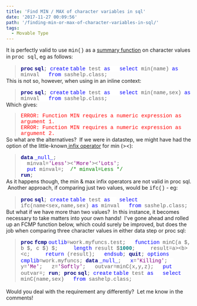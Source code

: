 ```yaml
---
title: 'Find MIN / MAX of character variables in sql'
date: '2017-11-27 00:09:56'
path: '/finding-min-or-max-of-character-variables-in-sql/'
tags:
  - Movable Type
---
```


It is perfectly valid to use <span style="font-family: 'courier new' , 'courier' , monospace;">min()</span> as a <a href="http://support.sas.com/kb/25/279.html" target="_blank" rel="noopener">summary function</a> on character values in <span style="font-family: 'courier new' , 'courier' , monospace;">proc sql</span>, eg as follows:
<blockquote style="line-height: normal; margin-bottom: 0cm; mso-layout-grid-align: none; text-autospace: none;"><b><span style="background: white; color: navy; font-family: 'courier new';">proc</span></b> <b><span style="background: white; color: navy; font-family: 'courier new';">sql</span></b><span style="background: white; font-family: 'courier new';">;
</span><span style="background: white; color: blue; font-family: 'courier new';">create</span> <span style="background: white; color: blue; font-family: 'courier new';">table</span><span style="background: white; font-family: 'courier new';"> test </span><span style="background: white; color: blue; font-family: 'courier new';">as</span><span style="background: white; font-family: 'courier new';">
</span><span style="background: white; color: blue; font-family: 'courier new';">  select</span><span style="background: white; font-family: 'courier new';"> min(name) </span><span style="background: white; color: blue; font-family: 'courier new';">as</span><span style="background: white; font-family: 'courier new';"> minval
</span><span style="background: white; font-family: 'courier new';">  </span><span style="background: white; color: blue; font-family: 'courier new';">from</span><span style="background: white; font-family: 'courier new';"> sashelp.class;</span></blockquote>
This is not so, however, when using in an inline context:
<blockquote style="line-height: normal; margin-bottom: 0cm; mso-layout-grid-align: none; text-autospace: none;"><b><span style="background: white; color: navy; font-family: 'courier new';">proc</span></b> <b><span style="background: white; color: navy; font-family: 'courier new';">sql</span></b><span style="background: white; font-family: 'courier new';">;
</span><span style="background: white; color: blue; font-family: 'courier new';">create</span> <span style="background: white; color: blue; font-family: 'courier new';">table</span><span style="background: white; font-family: 'courier new';"> test </span><span style="background: white; color: blue; font-family: 'courier new';">as</span><span style="background: white; font-family: 'courier new';">
</span><span style="background: white; font-family: 'courier new';">  </span><span style="background: white; color: blue; font-family: 'courier new';">select</span><span style="background: white; font-family: 'courier new';"> min(name,sex) </span><span style="background: white; color: blue; font-family: 'courier new';">as</span><span style="background: white; font-family: 'courier new';"> minval
</span><span style="background: white; font-family: 'courier new';">  </span><span style="background: white; color: blue; font-family: 'courier new';">from</span><span style="background: white; font-family: 'courier new';"> sashelp.class;</span></blockquote>
Which gives:
<blockquote style="line-height: normal; margin-bottom: 0cm; mso-layout-grid-align: none; text-autospace: none;">
<div style="line-height: normal; margin-bottom: 0cm; mso-layout-grid-align: none; text-autospace: none;"><span style="background: white; color: red; font-family: 'courier new';">ERROR: Function MIN requires a numeric expression as argument 1.</span></div>
<div><span style="background: white; color: red; font-family: 'courier new';">ERROR: Function MIN requires a numeric expression as argument 2.</span></div></blockquote>
<div></div>
So what are the alternatives?  If we were in datastep, we might have had the option of the little-known<a href="http://support.sas.com/documentation/cdl/en/lrcon/62955/HTML/default/viewer.htm#a000780367.htm" target="_blank" rel="noopener"> infix operator</a> for min (&gt;&lt;):
<blockquote style="line-height: normal; margin-bottom: 0cm; mso-layout-grid-align: none; text-autospace: none;">
<div style="line-height: normal; margin-bottom: 0cm; mso-layout-grid-align: none; text-autospace: none;"><b><span style="background: white; color: navy; font-family: 'courier new';">data</span></b> <span style="background: white; color: blue; font-family: 'courier new';">_null_</span><span style="background: white; font-family: 'courier new';">;</span></div>
<div style="line-height: normal; margin-bottom: 0cm; mso-layout-grid-align: none; text-autospace: none;"><span style="background: white; font-family: 'courier new';">  minval=</span><span style="background: white; color: purple; font-family: 'courier new';">'Less'</span><span style="background: white; font-family: 'courier new';">&gt;&lt;</span><span style="background: white; color: purple; font-family: 'courier new';">'More'</span><span style="background: white; font-family: 'courier new';">&gt;&lt;</span><span style="background: white; color: purple; font-family: 'courier new';">'Lots'</span><span style="background: white; font-family: 'courier new';">;</span></div>
<div style="line-height: normal; margin-bottom: 0cm; mso-layout-grid-align: none; text-autospace: none;"><span style="background: white; font-family: 'courier new';">  </span><span style="background: white; color: blue; font-family: 'courier new';">put</span><span style="background: white; font-family: 'courier new';"> minval=;  </span><span style="background: white; color: green; font-family: 'courier new';">/* minval=Less */</span></div>
<div style="line-height: normal; margin-bottom: 0cm; mso-layout-grid-align: none; text-autospace: none;"><b><span style="background: white; color: navy; font-family: 'courier new';">run</span></b><span style="background: white; font-family: 'courier new';">;</span></div></blockquote>
As it happens though, the min &amp; max infix operators are not valid in proc sql.  Another approach, if comparing just two values, would be <span style="font-family: 'courier new' , 'courier' , monospace;">ifc()</span> - eg:
<blockquote style="line-height: normal; margin-bottom: 0cm; mso-layout-grid-align: none; text-autospace: none;"><b><span style="background: white; color: navy; font-family: 'courier new';">proc</span></b> <b><span style="background: white; color: navy; font-family: 'courier new';">sql</span></b><span style="background: white; font-family: 'courier new';">;
</span><span style="background: white; color: blue; font-family: 'courier new';">create</span> <span style="background: white; color: blue; font-family: 'courier new';">table</span><span style="background: white; font-family: 'courier new';"> test </span><span style="background: white; color: blue; font-family: 'courier new';">as
</span><span style="background: white; font-family: 'courier new';"> </span>  <span style="background: white; color: blue; font-family: 'courier new';">select</span><span style="background: white; font-family: 'courier new';"> ifc(name&lt;sex,name,sex) </span><span style="background: white; color: blue; font-family: 'courier new';">as</span><span style="background: white; font-family: 'courier new';"> minval
</span><span style="background: white; font-family: 'courier new';">  </span><span style="background: white; color: blue; font-family: 'courier new';">from</span><span style="background: white; font-family: 'courier new';"> sashelp.class;</span></blockquote>
But what if we have more than two values?  In this instance, it becomes necessary to take matters into your own hands!  I've gone ahead and rolled up an FCMP function below, which could surely be improved, but does the job when comparing three character values in either data step or proc sql:
<blockquote style="line-height: normal; margin-bottom: 0cm; mso-layout-grid-align: none; text-autospace: none;"><b><span style="background: white; color: navy; font-family: 'courier new';">proc</span></b> <b><span style="background: white; color: navy; font-family: 'courier new';">fcmp</span></b> <span style="background: white; color: blue; font-family: 'courier new';">outlib</span><span style="background: white; font-family: 'courier new';">=work.myfuncs.test;
</span><span style="background: white; font-family: 'courier new';">  </span><span style="background: white; color: blue; font-family: 'courier new';">function</span><span style="background: white; font-family: 'courier new';"> minC(a $, b $, c $) $;
</span><span style="background: white; font-family: 'courier new';">    </span><span style="background: white; color: blue; font-family: 'courier new';">length</span><span style="background: white; font-family: 'courier new';"> result $</span><b><span style="background: white; color: teal; font-family: 'courier new';">1000</span></b><span style="background: white; font-family: 'courier new';">;
</span><span style="background: white; font-family: 'courier new';">    result=a&gt;&lt;b&gt;&lt;c;</span><span style="background: white; font-family: 'courier new';">
</span><span style="background: white; color: blue; font-family: 'courier new';">    return</span><span style="background: white; font-family: 'courier new';"> (result);
</span><span style="background: white; font-family: 'courier new';">  </span><span style="background: white; color: blue; font-family: 'courier new';">endsub</span><span style="background: white; font-family: 'courier new';">;
</span><b><span style="background: white; color: navy; font-family: 'courier new';">quit</span></b><span style="background: white; font-family: 'courier new';">;
</span><span style="background: white; color: blue; font-family: 'courier new';">options</span> <span style="background: white; color: blue; font-family: 'courier new';">cmplib</span><span style="background: white; font-family: 'courier new';">=work.myfuncs;
</span><b><span style="background: white; color: navy; font-family: 'courier new';">data</span></b> <span style="background: white; color: blue; font-family: 'courier new';">_null_</span><span style="background: white; font-family: 'courier new';">;
</span><span style="background: white; font-family: 'courier new';">  </span><span style="background: white; color: blue; font-family: 'courier new';">x</span><span style="background: white; font-family: 'courier new';">=</span><span style="background: white; color: purple; font-family: 'courier new';">'Killing'</span><span style="background: white; font-family: 'courier new';">;
</span><span style="background: white; font-family: 'courier new';">  y=</span><span style="background: white; color: purple; font-family: 'courier new';">'Me'</span><span style="background: white; font-family: 'courier new';">;
</span><span style="background: white; font-family: 'courier new';">  z=</span><span style="background: white; color: purple; font-family: 'courier new';">'Softly'</span><span style="background: white; font-family: 'courier new';">;
</span><span style="background: white; font-family: 'courier new';">  outvar=minC(x,y,z);</span><span style="background: white; font-family: 'courier new';">
</span><span style="background: white; color: blue; font-family: 'courier new';">  put</span><span style="background: white; font-family: 'courier new';"> outvar=;
</span><b><span style="background: white; color: navy; font-family: 'courier new';">run</span></b><span style="background: white; font-family: 'courier new';">;
</span><b><span style="background: white; color: navy; font-family: 'courier new';">proc</span></b> <b><span style="background: white; color: navy; font-family: 'courier new';">sql</span></b><span style="background: white; font-family: 'courier new';">;
</span><span style="background: white; color: blue; font-family: 'courier new';">create</span> <span style="background: white; color: blue; font-family: 'courier new';">table</span><span style="background: white; font-family: 'courier new';"> test </span><span style="background: white; color: blue; font-family: 'courier new';">as</span><span style="background: white; font-family: 'courier new';">
</span><span style="background: white; color: blue; font-family: 'courier new';">  select</span><span style="background: white; font-family: 'courier new';"> minC(name,sex)
</span><span style="background: white; font-family: 'courier new';">  </span><span style="background: white; color: blue; font-family: 'courier new';">from</span><span style="background: white; font-family: 'courier new';"> sashelp.class;</span></blockquote>
<div style="line-height: normal; margin-bottom: 0cm; mso-layout-grid-align: none; text-autospace: none;"></div>
&nbsp;
<div></div>
Would you deal with the requirement any differently?  Let me know in the comments!